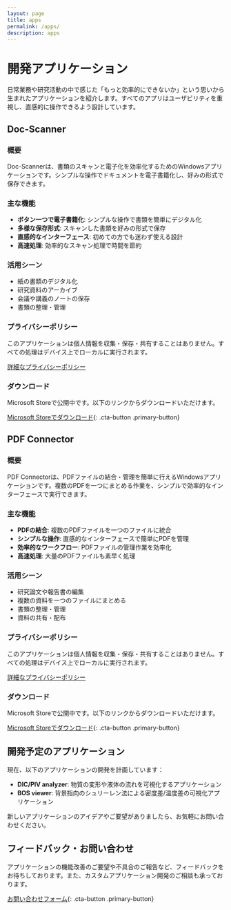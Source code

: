 ```yaml
---
layout: page
title: apps
permalink: /apps/
description: apps
---
```


<div class="apps-page" markdown="1">

# 開発アプリケーション

日常業務や研究活動の中で感じた「もっと効率的にできないか」という思いから生まれたアプリケーションを紹介します。すべてのアプリはユーザビリティを重視し、直感的に操作できるよう設計しています。

<div class="app-section" id="doc-scanner" markdown="1">

## Doc-Scanner

<div class="app-detail" markdown="1">

### 概要

Doc-Scannerは、書類のスキャンと電子化を効率化するためのWindowsアプリケーションです。シンプルな操作でドキュメントを電子書籍化し、好みの形式で保存できます。

### 主な機能

- **ボタン一つで電子書籍化**: シンプルな操作で書類を簡単にデジタル化
- **多様な保存形式**: スキャンした書類を好みの形式で保存
- **直感的なインターフェース**: 初めての方でも迷わず使える設計
- **高速処理**: 効率的なスキャン処理で時間を節約

### 活用シーン

- 紙の書類のデジタル化
- 研究資料のアーカイブ
- 会議や講義のノートの保存
- 書類の整理・管理

### プライバシーポリシー

このアプリケーションは個人情報を収集・保存・共有することはありません。すべての処理はデバイス上でローカルに実行されます。

[詳細なプライバシーポリシー](/Doc-Scanner_privacy-policy/)

### ダウンロード

Microsoft Storeで公開中です。以下のリンクからダウンロードいただけます。

[Microsoft Storeでダウンロード](https://apps.microsoft.com/detail/9P8CZR6R418W?hl=ja-jp&gl=JP){: .cta-button .primary-button}

</div>
</div>

<div class="app-section" id="pdf-connector" markdown="1">

## PDF Connector

<div class="app-detail" markdown="1">

### 概要

PDF Connectorは、PDFファイルの結合・管理を簡単に行えるWindowsアプリケーションです。複数のPDFを一つにまとめる作業を、シンプルで効率的なインターフェースで実行できます。

### 主な機能

- **PDFの結合**: 複数のPDFファイルを一つのファイルに統合
- **シンプルな操作**: 直感的なインターフェースで簡単にPDFを管理
- **効率的なワークフロー**: PDFファイルの管理作業を効率化
- **高速処理**: 大量のPDFファイルも素早く処理

### 活用シーン

- 研究論文や報告書の編集
- 複数の資料を一つのファイルにまとめる
- 書類の整理・管理
- 資料の共有・配布

### プライバシーポリシー

このアプリケーションは個人情報を収集・保存・共有することはありません。すべての処理はデバイス上でローカルに実行されます。

[詳細なプライバシーポリシー](/PDF_connector_privacy-policy/)

### ダウンロード

Microsoft Storeで公開中です。以下のリンクからダウンロードいただけます。

[Microsoft Storeでダウンロード](https://apps.microsoft.com/detail/9NX3XXJWQDBM?hl=ja-jp&gl=JP){: .cta-button .primary-button}

</div>
</div>

<div class="future-apps-section" markdown="1">

## 開発予定のアプリケーション

現在、以下のアプリケーションの開発を計画しています：

- **DIC/PIV analyzer**: 物質の変形や液体の流れを可視化するアプリケーション
- **BOS viewer**: 背景指向のシュリーレン法による密度差/温度差の可視化アプリケーション

新しいアプリケーションのアイデアやご要望がありましたら、お気軽にお問い合わせください。

</div>

## フィードバック・お問い合わせ

アプリケーションの機能改善のご要望や不具合のご報告など、フィードバックをお待ちしております。また、カスタムアプリケーション開発のご相談も承っております。

[お問い合わせフォーム](https://forms.gle/vqF9APC4MJY1sH676){: .cta-button .primary-button}

</div>
